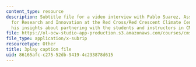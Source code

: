 ```yaml
---
content_type: resource
description: Subtitle file for a video interview with Pablo Suarez, Associate Director
  for Research and Innovation at the Red Cross/Red Crescent Climate Center. He shares
  his insights about partnering with the students and instructors in CMS.611J.
file: https://ol-ocw-studio-app-production.s3.amazonaws.com/courses/cms-611j-creating-video-games-fall-2014/86165afcc27552db94194c233878d615_WLjo-mDBiDg.vtt
file_type: application/x-subrip
resourcetype: Other
title: 3play caption file
uid: 86165afc-c275-52db-9419-4c233878d615
---
```

